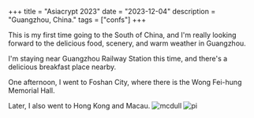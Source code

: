 +++
title = "Asiacrypt 2023"
date = "2023-12-04"
description = "Guangzhou, China."
tags = ["confs"]
+++

This is my first time going to the South of China, and I'm really looking forward to the delicious food, scenery, and warm weather in Guangzhou.

I'm staying near Guangzhou Railway Station this time, and there's a delicious breakfast place nearby.

One afternoon, I went to Foshan City, where there is the Wong Fei-hung Memorial Hall.

Later, I also went to Hong Kong and Macau.
![mcdull](../img/confs/2023/asiacrypt/mcdull.png)
![pi](../img/confs/2023/asiacrypt/pi_coffee.png)
